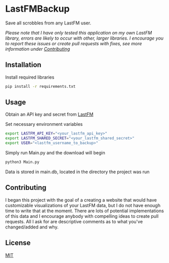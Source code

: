 # LastFMBackup

Save all scrobbles from any LastFM user.

*Please note that I have only tested this application on my own LastFM library, errors are likely to occur with other, larger libraries. I encourage you to report these issues or create pull requests with fixes, see more information under [Contributing](#contributing)*

## Installation

Install required libraries

```bash
pip install -r requirements.txt
```

## Usage

Obtain an API key and secret from [LastFM](https://www.last.fm/api/account/create)

Set necessary environment variables

```bash
export LASTFM_API_KEY="<your_lastfm_api_key>"
export LASTFM_SHARED_SECRET="<your_lastfm_shared_secret>"
export USER="<lastfm_username_to_backup>"
```

Simply run Main.py and the download will begin

```bash
python3 Main.py
```

Data is stored in main.db, located in the directory the project was run

## <a name="contributing"></a> Contributing
I began this project with the goal of a creating a website that would have customizable visualizations of your LastFM data, but I do not have enough time to write that at the moment. There are lots of potential implementations of this data and I encourage anybody with compelling ideas to create pull requests. All I ask for are descriptive comments as to what you've changed/added and why.

## License
[MIT](https://choosealicense.com/licenses/mit/)
